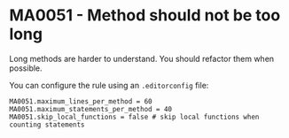 # MA0051 - Method should not be too long

Long methods are harder to understand. You should refactor them when possible.

You can configure the rule using an `.editorconfig` file:

````
MA0051.maximum_lines_per_method = 60
MA0051.maximum_statements_per_method = 40
MA0051.skip_local_functions = false # skip local functions when counting statements
````